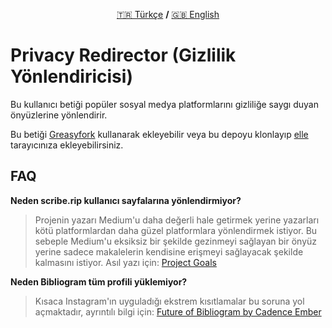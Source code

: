 <p align="center">
<a href="https://github.com/dybdeskarphet/privacy-redirector/blob/main/README_tr.md">🇹🇷 Türkçe</a> <b>/</b> <a href="https://github.com/dybdeskarphet/privacy-redirector/blob/main/README.md">🇬🇧 English</a>
</p>

# Privacy Redirector (Gizlilik Yönlendiricisi)
Bu kullanıcı betiği popüler sosyal medya platformlarını gizliliğe saygı duyan önyüzlerine yönlendirir.

Bu betiği [Greasyfork](https://greasyfork.org/scripts/436359-privacy-redirector) kullanarak ekleyebilir veya bu depoyu klonlayıp [elle](https://violentmonkey.github.io/guide/creating-a-userscript/) tarayıcınıza ekleyebilirsiniz.

## FAQ
__Neden scribe.rip kullanıcı sayfalarına yönlendirmiyor?__
> Projenin yazarı Medium'u daha değerli hale getirmek yerine yazarları kötü platformlardan daha güzel platformlara yönlendirmek istiyor. Bu sebeple Medium'u eksiksiz bir şekilde gezinmeyi sağlayan bir önyüz yerine sadece makalelerin kendisine erişmeyi sağlayacak şekilde kalmasını istiyor. Asıl yazı için: [Project Goals](https://sr.ht/~edwardloveall/scribe/#project-goals)

__Neden Bibliogram tüm profili yüklemiyor?__
> Kısaca Instagram'ın uyguladığı ekstrem kısıtlamalar bu soruna yol açmaktadır, ayrıntılı bilgi için: [Future of Bibliogram by Cadence Ember](https://proxy.vulpes.one/gemini/cadence.moe/gemlog/2020-12-17-future-of-bibliogram.bliz)

